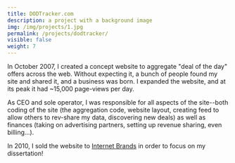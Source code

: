 ```yaml
---
title: DODTracker.com
description: a project with a background image
img: /img/projects/1.jpg
permalink: /projects/dodtracker/
visible: false
weight: 7
---
```


<p>
  In October 2007, I created a concept website to aggregate "deal of the day" offers across the web.
  Without expecting it, a bunch of people found my site and shared it, and a business was born.
  I expanded the website, and at its peak it had ~15,000 page-views per day.
</p>
<p>
  As CEO and sole operator, I was responsible for all aspects of the site--both coding of the site
  (the aggregation code, website layout, creating feed to allow others to rev-share my data, discovering new deals)
  as well as finances (taking on advertising partners, setting up revenue sharing, even billing...).
</p>
<p>
  In 2010, I sold the website to <a href="http://www.internetbrands.com/">Internet Brands</a> in order to focus on
  my dissertation!
</p>
